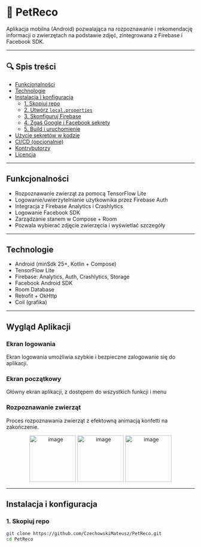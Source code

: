 # 🐾 PetReco

Aplikacja mobilna (Android) pozwalająca na rozpoznawanie i rekomendację informacji o zwierzętach na podstawie zdjęć, zintegrowana z Firebase i Facebook SDK.

---

## 🔍 Spis treści

- [Funkcjonalności](#funkcjonalności)
- [Technologie](#technologie)
- [Instalacja i konfiguracja](#instalacja-i-konfiguracja)
  - [1. Skopiuj repo](#1-skopiuj-repo)
  - [2. Utwórz `local.properties`](#2-utwórz-localproperties)
  - [3. Skonfiguruj Firebase](#3-skonfiguruj-firebase)
  - [4. Zgaś Google i Facebook sekrety](#4-zgaś-google-i-facebook-sekrety)
  - [5. Build i uruchomienie](#5-build-i-uruchomienie)
- [Użycie sekretów w kodzie](#użycie-sekretów-w-kodzie)
- [CI/CD (opcjonalnie)](#cicd-opcjonalnie)
- [Kontrybutorzy](#kontrybutorzy)
- [Licencja](#licencja)

---

## Funkcjonalności

- Rozpoznawanie zwierząt za pomocą TensorFlow Lite
- Logowanie/uwierzytelnianie użytkownika przez Firebase Auth
- Integracja z Firebase Analytics i Crashlytics
- Logowanie Facebook SDK
- Zarządzanie stanem w Compose + Room
- Pozwala wybierać zdjęcie zwierzęcia i wyświetlać szczegóły

---

## Technologie

- Android (minSdk 25+, Kotlin + Compose)
- TensorFlow Lite
- Firebase: Analytics, Auth, Crashlytics, Storage
- Facebook Android SDK
- Room Database
- Retrofit + OkHttp
- Coil (grafika)

---

## Wygląd Aplikacji

### Ekran logowania
Ekran logowania umożliwia szybkie i bezpieczne zalogowanie się do aplikacji.

### Ekran początkowy
Główny ekran aplikacji, z dostępem do wszystkich funkcji i menu

### Rozpoznawanie zwierząt
Proces rozpoznawania zwierząt z efektowną animacją konfetti na zakończenie.


<div align="center">
<img width="124" alt="image" src="https://github.com/user-attachments/assets/4ecfa79a-acc8-477f-aeb9-41b93df6a385" />
<img width="124" alt="image" src="https://github.com/user-attachments/assets/4d14e32c-8e6c-4225-8920-e927236b3bb4" />
<img width="124" alt="image" src="https://github.com/user-attachments/assets/46008c99-cd3c-4dd8-9701-20492ad8a4a9" />
</div>

---

## Instalacja i konfiguracja

### 1. Skopiuj repo

```bash
git clone https://github.com/CzechowskiMateusz/PetReco.git
cd PetReco
